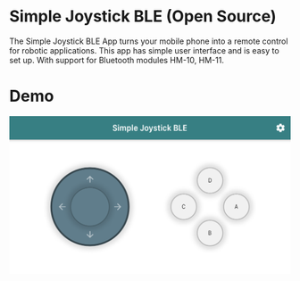 # Simple Joystick BLE (Open Source)
The Simple Joystick BLE App turns your mobile phone into a remote control for robotic applications. This app has simple user interface and is easy to set up. With support for Bluetooth modules HM-10, HM-11.

# Demo
<img src="https://github.com/Dhanabhon/Simple_Joystick_BLE/blob/master/screen_shot1.png"/>
